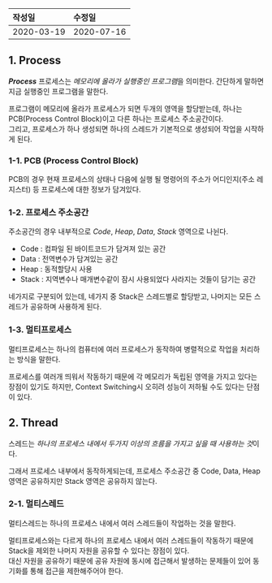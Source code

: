 |작성일|수정일|
|:----|:----|
|2020-03-19|2020-07-16|


## 1. Process

***Process*** 프로세스는 *메모리에 올라가 실행중인 프로그램*을 의미한다. 간단하게 말하면 지금 실행중인 프로그램을 말한다.    

프로그램이 메모리에 올라가 프로세스가 되면 두개의 영역을 할당받는데, 하나는 PCB(Process Control Block)이고 다른 하나는 프로세스 주소공간이다.    
그리고, 프로세스가 하나 생성되면 하나의 스레드가 기본적으로 생성되어 작업을 시작하게 된다.

### 1-1. PCB (Process Control Block)

PCB의 경우 현재 프로세스의 상태나 다음에 실행 될 명령어의 주소가 어디인지(주소 레지스터) 등 프로세스에 대한 정보가 담겨있다.    

### 1-2. 프로세스 주소공간

주소공간의 경우 내부적으로 *Code*, *Heap*, *Data*, *Stack* 영역으로 나뉜다.    

- Code : 컴파일 된 바이트코드가 담겨져 있는 공간
- Data : 전역변수가 담겨있는 공간
- Heap : 동적할당시 사용
- Stack : 지역변수나 매개변수같이 잠시 사용되었다 사라지는 것들이 담기는 공간

네가지로 구분되어 있는데, 네가지 중 Stack은 스레드별로 할당받고, 나머지는 모든 스레드가 공유하며 사용하게 된다.    


### 1-3. 멀티프로세스

멀티프로세스는 하나의 컴퓨터에 여러 프로세스가 동작하여 병렬적으로 작업을 처리하는 방식을 말한다.    

프로세스를 여러개 띄워서 작동하기 때문에 각 메모리가 독립된 영역을 가지고 있다는 장점이 있기도 하지만, Context Switching시 오히려 성능이 저하될 수도 있다는 단점이 있다.    


## 2. Thread

스레드는 *하나의 프로세스 내에서 두가지 이상의 흐름을 가지고 싶을 때 사용하는 것*이다.    

그래서 프로세스 내부에서 동작하게되는데, 프로세스 주소공간 중 Code, Data, Heap 영역은 공유하지만 Stack 영역은 공유하지 않는다.    

### 2-1. 멀티스레드

멀티스레드는 하나의 프로세스 내에서 여러 스레드들이 작업하는 것을 말한다.    

멀티프로세스와는 다르게 하나의 프로세스 내에서 여러 스레드들이 작동하기 때문에 Stack을 제외한 나머지 자원을 공유할 수 있다는 장점이 있다.    
대신 자원을 공유하기 때문에 공유 자원에 동시에 접근해서 발생하는 문제들이 있어 동기화를 통해 접근을 제한해주어야 한다.
